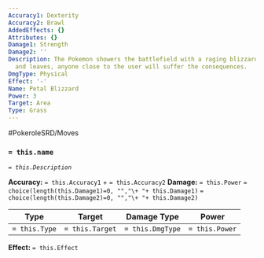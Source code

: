 ```yaml
---
Accuracy1: Dexterity
Accuracy2: Brawl
AddedEffects: {}
Attributes: {}
Damage1: Strength
Damage2: ''
Description: The Pokemon showers the battlefield with a raging blizzard of petals
  and leaves, anyone close to the user will suffer the consequences.
DmgType: Physical
Effect: '-'
Name: Petal Blizzard
Power: 3
Target: Area
Type: Grass
---
```


#PokeroleSRD/Moves

### `= this.name` 
*`= this.Description`*

**Accuracy:** `= this.Accuracy1` + `= this.Accuracy2`
**Damage:** `= this.Power` `= choice(length(this.Damage1)=0, "","\+ "+ this.Damage1)` `= choice(length(this.Damage2)=0, "","\+ "+ this.Damage2)`

| Type          | Target          | Damage Type          | Power          |
| ------------- | --------------- | ---------------- | -------------- |
| `= this.Type` | `= this.Target` | `= this.DmgType` | `= this.Power` | 

**Effect:** `= this.Effect`